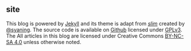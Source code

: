 ## site

This blog is powered by [Jekyll](https://github.com/jekyll/jekyll) and its theme is adapt from [*slim*](https://github.com/syaning/slim) created by [@syaning](https://github.com/syaning). The source code is available on [Github](https://github.com/linusyang/linusyang.github.io) licensed under [GPLv3](https://www.gnu.org/licenses/gpl-3.0). The All articles in this blog are licensed under Creative Commons [BY-NC-SA 4.0](https://creativecommons.org/licenses/by-nc-sa/4.0/) unless otherwise noted.
